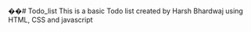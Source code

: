 ��#   T o d o _ l i s t 
 
 This is a basic Todo list created by Harsh Bhardwaj using HTML, CSS  and javascript
